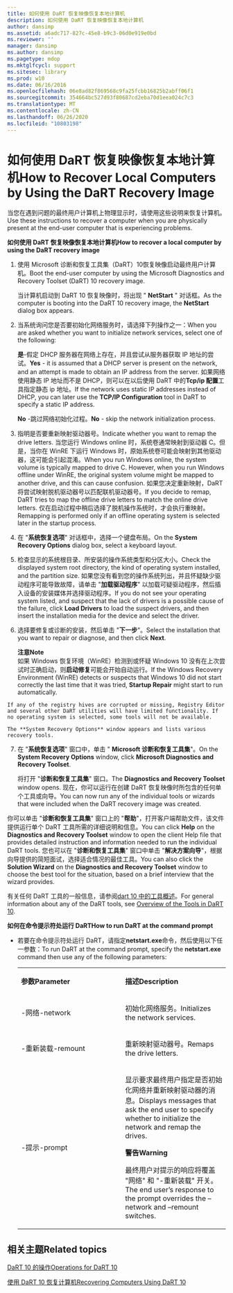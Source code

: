 ```yaml
---
title: 如何使用 DaRT 恢复映像恢复本地计算机
description: 如何使用 DaRT 恢复映像恢复本地计算机
author: dansimp
ms.assetid: a6adc717-827c-45e8-b9c3-06d0e919e0bd
ms.reviewer: ''
manager: dansimp
ms.author: dansimp
ms.pagetype: mdop
ms.mktglfcycl: support
ms.sitesec: library
ms.prod: w10
ms.date: 06/16/2016
ms.openlocfilehash: 06e8ad82f869568c9fa25fcbb16825b2abff06f1
ms.sourcegitcommit: 354664bc527d93f80687cd2eba70d1eea024c7c3
ms.translationtype: MT
ms.contentlocale: zh-CN
ms.lasthandoff: 06/26/2020
ms.locfileid: "10803198"
---
```

# <span data-ttu-id="b0853-103">如何使用 DaRT 恢复映像恢复本地计算机</span><span class="sxs-lookup"><span data-stu-id="b0853-103">How to Recover Local Computers by Using the DaRT Recovery Image</span></span>


<span data-ttu-id="b0853-104">当您在遇到问题的最终用户计算机上物理显示时，请使用这些说明来恢复计算机。</span><span class="sxs-lookup"><span data-stu-id="b0853-104">Use these instructions to recover a computer when you are physically present at the end-user computer that is experiencing problems.</span></span>

**<span data-ttu-id="b0853-105">如何使用 DaRT 恢复映像恢复本地计算机</span><span class="sxs-lookup"><span data-stu-id="b0853-105">How to recover a local computer by using the DaRT recovery image</span></span>**

1.  <span data-ttu-id="b0853-106">使用 Microsoft 诊断和恢复工具集（DaRT）10恢复映像启动最终用户计算机。</span><span class="sxs-lookup"><span data-stu-id="b0853-106">Boot the end-user computer by using the Microsoft Diagnostics and Recovery Toolset (DaRT) 10 recovery image.</span></span>

    <span data-ttu-id="b0853-107">当计算机启动到 DaRT 10 恢复映像时，将出现 " **NetStart** " 对话框。</span><span class="sxs-lookup"><span data-stu-id="b0853-107">As the computer is booting into the DaRT 10 recovery image, the **NetStart** dialog box appears.</span></span>

2.  <span data-ttu-id="b0853-108">当系统询问您是否要初始化网络服务时，请选择下列操作之一：</span><span class="sxs-lookup"><span data-stu-id="b0853-108">When you are asked whether you want to initialize network services, select one of the following:</span></span>

    <span data-ttu-id="b0853-109">**是**-假定 DHCP 服务器在网络上存在，并且尝试从服务器获取 IP 地址的尝试。</span><span class="sxs-lookup"><span data-stu-id="b0853-109">**Yes** - it is assumed that a DHCP server is present on the network, and an attempt is made to obtain an IP address from the server.</span></span> <span data-ttu-id="b0853-110">如果网络使用静态 IP 地址而不是 DHCP，则可以在以后使用 DaRT 中的**Tcp/ip 配置**工具指定静态 ip 地址。</span><span class="sxs-lookup"><span data-stu-id="b0853-110">If the network uses static IP addresses instead of DHCP, you can later use the **TCP/IP Configuration** tool in DaRT to specify a static IP address.</span></span>

    <span data-ttu-id="b0853-111">**No** -跳过网络初始化过程。</span><span class="sxs-lookup"><span data-stu-id="b0853-111">**No** - skip the network initialization process.</span></span>

3.  <span data-ttu-id="b0853-112">指明是否要重新映射驱动器号。</span><span class="sxs-lookup"><span data-stu-id="b0853-112">Indicate whether you want to remap the drive letters.</span></span> <span data-ttu-id="b0853-113">当您运行 Windows online 时，系统卷通常映射到驱动器 C。但是，当你在 WinRE 下运行 Windows 时，原始系统卷可能会映射到其他驱动器，这可能会引起混淆。</span><span class="sxs-lookup"><span data-stu-id="b0853-113">When you run Windows online, the system volume is typically mapped to drive C. However, when you run Windows offline under WinRE, the original system volume might be mapped to another drive, and this can cause confusion.</span></span> <span data-ttu-id="b0853-114">如果您决定重新映射，DaRT 将尝试映射脱机驱动器号以匹配联机驱动器号。</span><span class="sxs-lookup"><span data-stu-id="b0853-114">If you decide to remap, DaRT tries to map the offline drive letters to match the online drive letters.</span></span> <span data-ttu-id="b0853-115">仅在启动过程中稍后选择了脱机操作系统时，才会执行重映射。</span><span class="sxs-lookup"><span data-stu-id="b0853-115">Remapping is performed only if an offline operating system is selected later in the startup process.</span></span>

4.  <span data-ttu-id="b0853-116">在 "**系统恢复选项**" 对话框中，选择一个键盘布局。</span><span class="sxs-lookup"><span data-stu-id="b0853-116">On the **System Recovery Options** dialog box, select a keyboard layout.</span></span>

5.  <span data-ttu-id="b0853-117">检查显示的系统根目录、所安装的操作系统类型和分区大小。</span><span class="sxs-lookup"><span data-stu-id="b0853-117">Check the displayed system root directory, the kind of operating system installed, and the partition size.</span></span> <span data-ttu-id="b0853-118">如果您没有看到您的操作系统列出，并且怀疑缺少驱动程序可能导致故障，请单击 "**加载驱动程序**" 以加载可疑驱动程序，然后插入设备的安装媒体并选择驱动程序。</span><span class="sxs-lookup"><span data-stu-id="b0853-118">If you do not see your operating system listed, and suspect that the lack of drivers is a possible cause of the failure, click **Load Drivers** to load the suspect drivers, and then insert the installation media for the device and select the driver.</span></span>

6.  <span data-ttu-id="b0853-119">选择要修复或诊断的安装，然后单击 "**下一步**"。</span><span class="sxs-lookup"><span data-stu-id="b0853-119">Select the installation that you want to repair or diagnose, and then click **Next**.</span></span>

    **<span data-ttu-id="b0853-120">注意</span><span class="sxs-lookup"><span data-stu-id="b0853-120">Note</span></span>**  
    <span data-ttu-id="b0853-121">如果 Windows 恢复环境（WinRE）检测到或怀疑 Windows 10 没有在上次尝试时正确启动，则**启动修复**可能会开始自动运行。</span><span class="sxs-lookup"><span data-stu-id="b0853-121">If the Windows Recovery Environment (WinRE) detects or suspects that Windows 10 did not start correctly the last time that it was tried, **Startup Repair** might start to run automatically.</span></span>



~~~
If any of the registry hives are corrupted or missing, Registry Editor and several other DaRT utilities will have limited functionality. If no operating system is selected, some tools will not be available.

The **System Recovery Options** window appears and lists various recovery tools.
~~~

7. <span data-ttu-id="b0853-122">在 "**系统恢复选项**" 窗口中，单击 " **Microsoft 诊断和恢复工具集**"。</span><span class="sxs-lookup"><span data-stu-id="b0853-122">On the **System Recovery Options** window, click **Microsoft Diagnostics and Recovery Toolset**.</span></span>

   <span data-ttu-id="b0853-123">将打开 "**诊断和恢复工具集**" 窗口。</span><span class="sxs-lookup"><span data-stu-id="b0853-123">The **Diagnostics and Recovery Toolset** window opens.</span></span> <span data-ttu-id="b0853-124">现在，你可以运行在创建 DaRT 恢复映像时所包含的任何单个工具或向导。</span><span class="sxs-lookup"><span data-stu-id="b0853-124">You can now run any of the individual tools or wizards that were included when the DaRT recovery image was created.</span></span>

<span data-ttu-id="b0853-125">你可以单击 "**诊断和恢复工具集**" 窗口上的 "**帮助**"，打开客户端帮助文件，该文件提供运行单个 DaRT 工具所需的详细说明和信息。</span><span class="sxs-lookup"><span data-stu-id="b0853-125">You can click **Help** on the **Diagnostics and Recovery Toolset** window to open the client Help file that provides detailed instruction and information needed to run the individual DaRT tools.</span></span> <span data-ttu-id="b0853-126">您也可以在 "**诊断和恢复工具集**" 窗口中单击 "**解决方案向导**"，根据向导提供的简短面试，选择适合情况的最佳工具。</span><span class="sxs-lookup"><span data-stu-id="b0853-126">You can also click the **Solution Wizard** on the **Diagnostics and Recovery Toolset** window to choose the best tool for the situation, based on a brief interview that the wizard provides.</span></span>

<span data-ttu-id="b0853-127">有关任何 DaRT 工具的一般信息，请参阅[dart 10 中的工具概述](overview-of-the-tools-in-dart-10.md)。</span><span class="sxs-lookup"><span data-stu-id="b0853-127">For general information about any of the DaRT tools, see [Overview of the Tools in DaRT 10](overview-of-the-tools-in-dart-10.md).</span></span>

**<span data-ttu-id="b0853-128">如何在命令提示符处运行 DaRT</span><span class="sxs-lookup"><span data-stu-id="b0853-128">How to run DaRT at the command prompt</span></span>**

- <span data-ttu-id="b0853-129">若要在命令提示符处运行 DaRT，请指定**netstart.exe**命令，然后使用以下任一参数：</span><span class="sxs-lookup"><span data-stu-id="b0853-129">To run DaRT at the command prompt, specify the **netstart.exe** command then use any of the following parameters:</span></span>

  <table>
  <colgroup>
  <col width="50%" />
  <col width="50%" />
  </colgroup>
  <tbody>
  <tr class="odd">
  <td align="left"><p><strong><span data-ttu-id="b0853-130">参数</span><span class="sxs-lookup"><span data-stu-id="b0853-130">Parameter</span></span></strong></p></td>
  <td align="left"><p><strong><span data-ttu-id="b0853-131">描述</span><span class="sxs-lookup"><span data-stu-id="b0853-131">Description</span></span></strong></p></td>
  </tr>
  <tr class="even">
  <td align="left"><p><span data-ttu-id="b0853-132">-网络</span><span class="sxs-lookup"><span data-stu-id="b0853-132">-network</span></span></p></td>
  <td align="left"><p><span data-ttu-id="b0853-133">初始化网络服务。</span><span class="sxs-lookup"><span data-stu-id="b0853-133">Initializes the network services.</span></span></p></td>
  </tr>
  <tr class="odd">
  <td align="left"><p><span data-ttu-id="b0853-134">-重新装载</span><span class="sxs-lookup"><span data-stu-id="b0853-134">-remount</span></span></p></td>
  <td align="left"><p><span data-ttu-id="b0853-135">重新映射驱动器号。</span><span class="sxs-lookup"><span data-stu-id="b0853-135">Remaps the drive letters.</span></span></p></td>
  </tr>
  <tr class="even">
  <td align="left"><p><span data-ttu-id="b0853-136">-提示</span><span class="sxs-lookup"><span data-stu-id="b0853-136">-prompt</span></span></p></td>
  <td align="left"><p><span data-ttu-id="b0853-137">显示要求最终用户指定是否初始化网络并重新映射驱动器的消息。</span><span class="sxs-lookup"><span data-stu-id="b0853-137">Displays messages that ask the end user to specify whether to initialize the network and remap the drives.</span></span></p>
  <div class="alert">
  <strong><span data-ttu-id="b0853-138">警告</span><span class="sxs-lookup"><span data-stu-id="b0853-138">Warning</span></span></strong><br/><p><span data-ttu-id="b0853-139">最终用户对提示的响应将覆盖 "网络" 和 "-重新装载" 开关。</span><span class="sxs-lookup"><span data-stu-id="b0853-139">The end user’s response to the prompt overrides the –network and –remount switches.</span></span></p>
  </div>
  <div>

  </div></td>
  </tr>
  </tbody>
  </table>



## <span data-ttu-id="b0853-140">相关主题</span><span class="sxs-lookup"><span data-stu-id="b0853-140">Related topics</span></span>


[<span data-ttu-id="b0853-141">DaRT 10 的操作</span><span class="sxs-lookup"><span data-stu-id="b0853-141">Operations for DaRT 10</span></span>](operations-for-dart-10.md)

[<span data-ttu-id="b0853-142">使用 DaRT 10 恢复计算机</span><span class="sxs-lookup"><span data-stu-id="b0853-142">Recovering Computers Using DaRT 10</span></span>](recovering-computers-using-dart-10.md)









